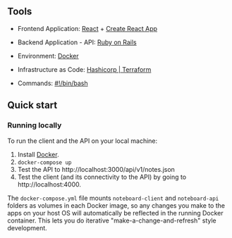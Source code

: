 ## Tools

- Frontend Application: [React](https://reactjs.org/) + [Create React App](https://github.com/facebookincubator/create-react-app)

- Backend Application - API: [Ruby on Rails](http://rubyonrails.org/)

- Environment: [Docker](https://www.docker.com/)

- Infrastructure as Code: [Hashicorp | Terraform ](https://www.terraform.io/)

- Commands: [#!/bin/bash](https://www.gnu.org/software/bash/)


## Quick start

### Running locally

To run the client and the API on your local machine:

1. Install [Docker](https://www.docker.com/). 
2. `docker-compose up`
3. Test the API to http://localhost:3000/api/v1/notes.json
4. Test the client (and its connectivity to the API) by going to http://localhost:4000.

The `docker-compose.yml` file mounts `noteboard-client` and `noteboard-api` folders as volumes in each Docker image, so any changes you make to the apps on your host OS will automatically be reflected in the running Docker container. This lets you do iterative "make-a-change-and-refresh" style development.